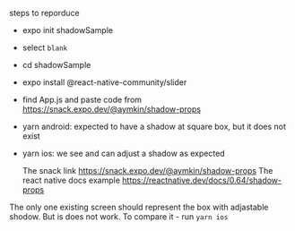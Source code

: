 steps to reporduce

- expo init shadowSample
- select `blank`
- cd shadowSample
- expo install @react-native-community/slider
- find App.js and paste code from https://snack.expo.dev/@aymkin/shadow-props
- yarn android: expected to have a shadow at square box, but it does not exist
- yarn ios: we see and can adjust a shadow as expected

  The snack link https://snack.expo.dev/@aymkin/shadow-props
  The react native docs example https://reactnative.dev/docs/0.64/shadow-props

The only one existing screen should represent the box with adjastable shodow. But is does not work. To compare it - run `yarn ios`
